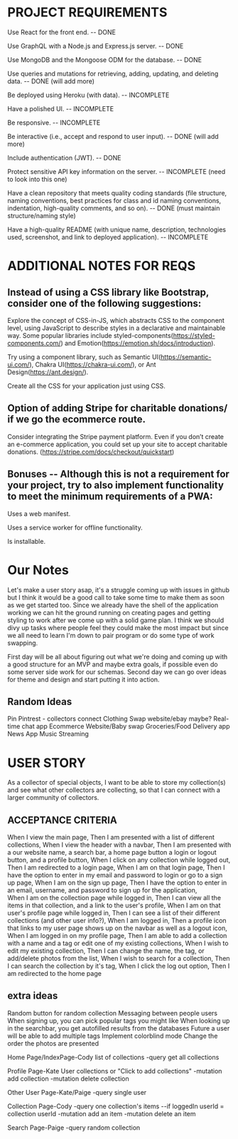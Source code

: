 # PROJECT REQUIREMENTS

Use React for the front end. -- DONE

Use GraphQL with a Node.js and Express.js server. -- DONE

Use MongoDB and the Mongoose ODM for the database. -- DONE

Use queries and mutations for retrieving, adding, updating, and deleting data. -- DONE (will add more)

Be deployed using Heroku (with data). -- INCOMPLETE

Have a polished UI. -- INCOMPLETE

Be responsive. -- INCOMPLETE

Be interactive (i.e., accept and respond to user input). -- DONE (will add more)

Include authentication (JWT). -- DONE

Protect sensitive API key information on the server. -- INCOMPLETE (need to look into this one)

Have a clean repository that meets quality coding standards (file structure, naming conventions, best practices for class and id naming conventions, indentation, high-quality comments, and so on). -- DONE (must maintain structure/naming style)

Have a high-quality README (with unique name, description, technologies used, screenshot, and link to deployed application). -- INCOMPLETE

# ADDITIONAL NOTES FOR REQS

## Instead of using a CSS library like Bootstrap, consider one of the following suggestions:

<!-- /////////////////  The styling should be decided on as a team but one person who will lead page design should become our expert and teach us/get us started.   ///////////////// -->

Explore the concept of CSS-in-JS, which abstracts CSS to the component level, using JavaScript to describe styles in a declarative and maintainable way. Some popular libraries include styled-components(https://styled-components.com/) and Emotion(https://emotion.sh/docs/introduction).

Try using a component library, such as Semantic UI(https://semantic-ui.com/), Chakra UI(https://chakra-ui.com/), or Ant Design(https://ant.design/).

Create all the CSS for your application just using CSS.

## Option of adding Stripe for charitable donations/ if we go the ecommerce route.

<!-- ///////////////// Something we'll need to discuss as a team.  /////////////////  -->

Consider integrating the Stripe payment platform. Even if you don’t create an e-commerce application, you could set up your site to accept charitable donations.
(https://stripe.com/docs/checkout/quickstart)

## Bonuses -- Although this is not a requirement for your project, try to also implement functionality to meet the minimum requirements of a PWA:

<!-- /////////////////  Should be easy to make but we'll wait till the very end to do it because Serviceworkers are annoying  ///////////////// -->

Uses a web manifest.

Uses a service worker for offline functionality.

Is installable.


# Our Notes

Let's make a user story asap, it's a struggle coming up with issues in github but I think it would be a good call to take some time to make them as soon as we get started too. Since we already have the shell of the application working we can hit the ground running on creating pages and getting styling to work after we come up with a solid game plan. I think we should divy up tasks where people feel they could make the most impact but since we all need to learn I'm down to pair program or do some type of work swapping. 

First day will be all about figuring out what we're doing and coming up with a good structure for an MVP and maybe extra goals, if possible even do some server side work for our schemas. Second day we can go over ideas for theme and design and start putting it into action. 

## Random Ideas

Pin Pintrest - collectors connect
Clothing Swap website/ebay maybe? 
Real-time chat app
Ecommerce Website/Baby swap
Groceries/Food Delivery app
News App
Music Streaming

# USER STORY

As a collector of special objects, I want to be able to store my collection(s) and see what other collectors are collecting, so that I can connect with a larger community of collectors.

## ACCEPTANCE CRITERIA

When I view the main page, 
Then I am presented with a list of different collections,
When I view the header with a navbar,
Then I am presented with a our website name, a search bar, a home page button a login or logout button, and a profile button,
When I click on any collection while logged out, 
Then I am redirected to a login page,
When I am on that login page,
Then I have the option to enter in my email and password to login or go to a sign up page,
When I am on the sign up page, 
Then I have the option to enter in an email, username, and password to sign up for the application,  
When I am on the collection page while logged in,
Then I can view all the items in that collection, and a link to the user's profile,
When I am on that user's profile page while logged in,
Then I can see a list of their different collections (and other user info?),
When I am logged in,
Then a profile icon that links to my user page shows up on the navbar as well as a logout icon,
When I am logged in on my profile page,
Then I am able to add a collection with a name and a tag or edit one of my existing collections,
When I wish to edit my existing collection,
Then I can change the name, the tag, or add/delete photos from the list,
When I wish to search for a collection,
Then I can search the collection by it's tag,
When I click the log out option,
Then I am redirected to the home page


## extra ideas

Random button for random collection
Messaging between people users 
When signing up, you can pick popular tags you might like
When looking up in the searchbar, you get autofilled results from the databases 
Future a user will be able to add multiple tags 
Implement colorblind mode 
Change the order the photos are presented


Home Page/IndexPage-Cody
list of collections
-query get all collections

Profile Page-Kate
User collections or "Click to add collections"
-mutation add collection
-mutation delete collection

Other User Page-Kate/Paige
-query single user

Collection Page-Cody
-query one collection's items
--if loggedIn userId = collection userId
-mutation add an item
-mutation delete an item

Search Page-Paige
-query random collection
